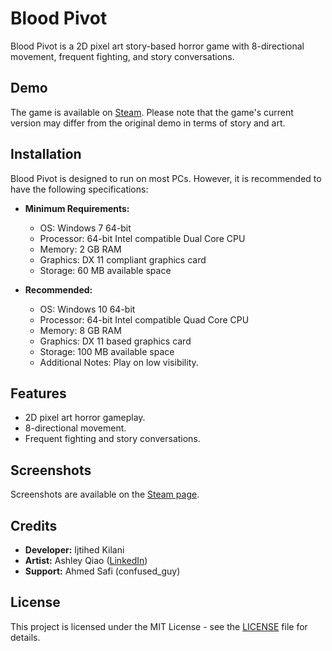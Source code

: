 # Blood Pivot

Blood Pivot is a 2D pixel art story-based horror game with 8-directional movement, frequent fighting, and story conversations.

## Demo

The game is available on [Steam](https://store.steampowered.com/app/2384470/Blood_Pivot/). Please note that the game's current version may differ from the original demo in terms of story and art.

## Installation

Blood Pivot is designed to run on most PCs. However, it is recommended to have the following specifications:

- **Minimum Requirements:**
  - OS: Windows 7 64-bit
  - Processor: 64-bit Intel compatible Dual Core CPU
  - Memory: 2 GB RAM
  - Graphics: DX 11 compliant graphics card
  - Storage: 60 MB available space

- **Recommended:**
  - OS: Windows 10 64-bit
  - Processor: 64-bit Intel compatible Quad Core CPU
  - Memory: 8 GB RAM
  - Graphics: DX 11 based graphics card
  - Storage: 100 MB available space
  - Additional Notes: Play on low visibility.

## Features

- 2D pixel art horror gameplay.
- 8-directional movement.
- Frequent fighting and story conversations.

## Screenshots

Screenshots are available on the [Steam page](https://store.steampowered.com/app/2384470/Blood_Pivot/).

## Credits

- **Developer:** Ijtihed Kilani
- **Artist:** Ashley Qiao ([LinkedIn](https://www.linkedin.com/in/ashley-qiao-a0036b253/))
- **Support:** Ahmed Safi (confused_guy)
 
## License

This project is licensed under the MIT License - see the [LICENSE](LICENSE) file for details.
